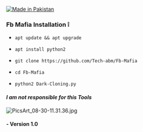 <p align="left">

<a href="#"><img title="Made in Pakistan" src="https://img.shields.io/badge/MADE%20IN-PAKISTAN-green?colorA=%23ff0000&colorB=%23017e40&style=for-the-badge"></a>


### Fb Mafia Installation ❕

- `apt update && apt upgrade `

- ` apt install python2 `

- `git clone https://github.com/Tech-abm/Fb-Mafia`

- `cd Fb-Mafia`

- `python2 Dark-Cloning.py`


#### _I am not responsible for this Tools_
![PicsArt_08-30-11.31.36.jpg](https://user-images.githubusercontent.com/52023076/91666789-94390880-eab4-11ea-8b54-83a3a0d487f0.jpg)
#### - Version 1.0
























